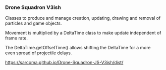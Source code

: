 ### Drone Squadron V3ish

Classes to produce and manage creation, updating, drawing and removal of particles and game objects.

Movement is multiplied by a DeltaTime class to make update independent of frame rate.

The DeltaTime.getOffsetTime() allows shifting the DeltaTime for a more even spread of projectile delays.

https://sarcoma.github.io/Drone-Squadron-JS-V3ish/dist/
